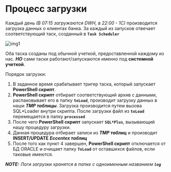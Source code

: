 # Процесс загрузки

  Каждый день _(В 07:15 загружаются DWH, в 22:00 - 1С)_ производится загрузка данных о клиентах банка. За каждый из запусков отвечает соответствующий таск, созданный в **`Task Scheduler`**

  ![img1](https://github.com/CrappyCodeMaker/ECCENTEX-KNOWLEGE/blob/main/Content/1.2%20Load%20from%20CSV/IMG/1.png?raw=true)

  Оба таска созданы под обычной учеткой, предоставленной каждому из нас. **_НО_**  сами таски работают/запускаются именно под **системной учеткой**.

  Порядок загрузки:

1. В заданное время срабатывает тригер таска, который запускает **PowerShell скрипт**.
2. **PowerShell скрипт** отбирает соответствующий архив с данными, распаковывает его в папку **`toLoad`**, производит загрузку данных в наши **_TMP таблицы_**.     Загрузка производится путем вызова SQL*Loader внутри скрипта. После загрузки файл из **`toLoad`** перемещается в папку **`processed`**
3. После чего **PowerShell скрипт** запускает **`SQL*Plus`**, вызывающий нашу процедуру загрузки.
4. Данная процедура отбирает записи из **_TMP таблиц_** и производит **INSERT/UPDATE** **_Eccentex таблиц_**
5. После того как пункт 4 завершен, **PowerShell скрипт** отключается от БД ORACLE и очищает папку **`ToLoad`** от оставшихся файлов, если таковые имеются.

**_NOTE:_** _Логи загрузки хранятся в папке с одноименным названием **`log`**_